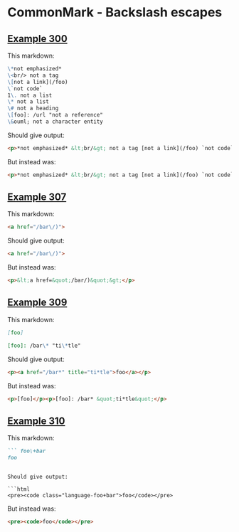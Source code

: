 # CommonMark - Backslash escapes

## [Example 300](https://spec.commonmark.org/0.29/#example-300)

This markdown:

```markdown
\*not emphasized*
\<br/> not a tag
\[not a link](/foo)
\`not code`
1\. not a list
\* not a list
\# not a heading
\[foo]: /url "not a reference"
\&ouml; not a character entity

```

Should give output:

```html
<p>*not emphasized* &lt;br/&gt; not a tag [not a link](/foo) `not code` 1. not a list * not a list # not a heading [foo]: /url &quot;not a reference&quot; &amp;ouml; not a character entity</p>
```

But instead was:

```html
<p>*not emphasized* &lt;br/&gt; not a tag [not a link](/foo) `not code` 1. not a list * not a list # not a heading [foo]: /url &quot;not a reference&quot; ö not a character entity</p>
```
## [Example 307](https://spec.commonmark.org/0.29/#example-307)

This markdown:

```markdown
<a href="/bar\/)">

```

Should give output:

```html
<a href="/bar\/)">
```

But instead was:

```html
<p>&lt;a href=&quot;/bar/)&quot;&gt;</p>
```
## [Example 309](https://spec.commonmark.org/0.29/#example-309)

This markdown:

```markdown
[foo]

[foo]: /bar\* "ti\*tle"

```

Should give output:

```html
<p><a href="/bar*" title="ti*tle">foo</a></p>
```

But instead was:

```html
<p>[foo]</p><p>[foo]: /bar* &quot;ti*tle&quot;</p>
```
## [Example 310](https://spec.commonmark.org/0.29/#example-310)

This markdown:

```markdown
``` foo\+bar
foo
```

```

Should give output:

```html
<pre><code class="language-foo+bar">foo</code></pre>
```

But instead was:

```html
<pre><code>foo</code></pre>
```

